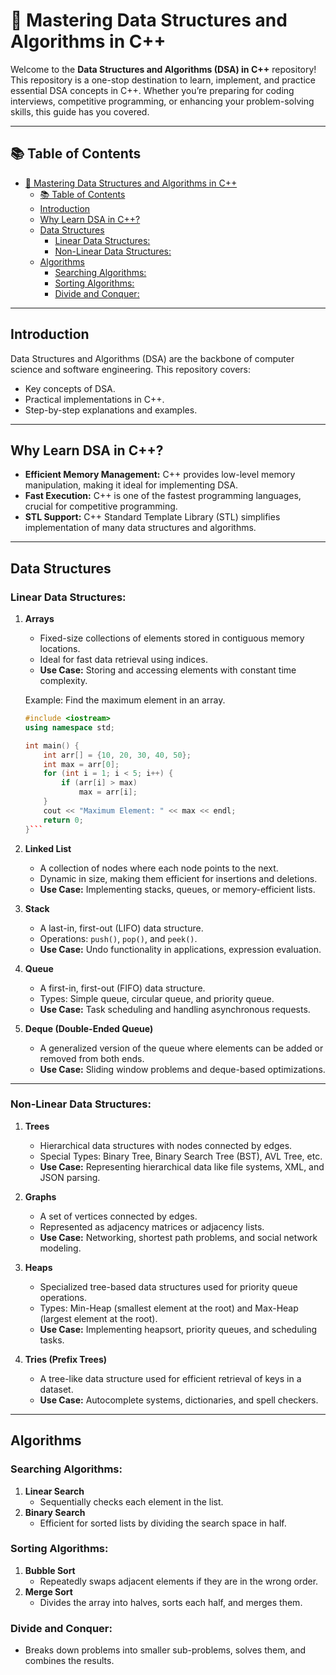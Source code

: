 # 🚀 Mastering Data Structures and Algorithms in C++

Welcome to the **Data Structures and Algorithms (DSA) in C++** repository! This repository is a one-stop destination to learn, implement, and practice essential DSA concepts in C++. Whether you’re preparing for coding interviews, competitive programming, or enhancing your problem-solving skills, this guide has you covered.

---

## 📚 Table of Contents

- [🚀 Mastering Data Structures and Algorithms in C++](#-mastering-data-structures-and-algorithms-in-c)
  - [📚 Table of Contents](#-table-of-contents)
  - [Introduction](#introduction)
  - [Why Learn DSA in C++?](#why-learn-dsa-in-c)
  - [Data Structures](#data-structures)
    - [Linear Data Structures:](#linear-data-structures)
    - [Non-Linear Data Structures:](#non-linear-data-structures)
  - [Algorithms](#algorithms)
    - [Searching Algorithms:](#searching-algorithms)
    - [Sorting Algorithms:](#sorting-algorithms)
    - [Divide and Conquer:](#divide-and-conquer)

---

## Introduction

Data Structures and Algorithms (DSA) are the backbone of computer science and software engineering. This repository covers:
- Key concepts of DSA.
- Practical implementations in C++.
- Step-by-step explanations and examples.

---

## Why Learn DSA in C++?

- **Efficient Memory Management:** C++ provides low-level memory manipulation, making it ideal for implementing DSA.
- **Fast Execution:** C++ is one of the fastest programming languages, crucial for competitive programming.
- **STL Support:** C++ Standard Template Library (STL) simplifies implementation of many data structures and algorithms.

---

## Data Structures

### Linear Data Structures:
1. **Arrays**
   - Fixed-size collections of elements stored in contiguous memory locations.
   - Ideal for fast data retrieval using indices.
   - **Use Case:** Storing and accessing elements with constant time complexity.

   Example: Find the maximum element in an array.  
   ```cpp
   #include <iostream>
   using namespace std;

   int main() {
       int arr[] = {10, 20, 30, 40, 50};
       int max = arr[0];
       for (int i = 1; i < 5; i++) {
           if (arr[i] > max)
               max = arr[i];
       }
       cout << "Maximum Element: " << max << endl;
       return 0;
   }```

2. **Linked List**  
   - A collection of nodes where each node points to the next.
   - Dynamic in size, making them efficient for insertions and deletions.
   - **Use Case:** Implementing stacks, queues, or memory-efficient lists.


3. **Stack**  
   - A last-in, first-out (LIFO) data structure.
   - Operations: `push()`, `pop()`, and `peek()`.
   - **Use Case:** Undo functionality in applications, expression evaluation.
  
4. **Queue**  
   - A first-in, first-out (FIFO) data structure.
   - Types: Simple queue, circular queue, and priority queue.
   - **Use Case:** Task scheduling and handling asynchronous requests.
  
5. **Deque (Double-Ended Queue)**  
   - A generalized version of the queue where elements can be added or removed from both ends.
   - **Use Case:** Sliding window problems and deque-based optimizations.
---
### Non-Linear Data Structures:
1. **Trees**  
   - Hierarchical data structures with nodes connected by edges.
   - Special Types: Binary Tree, Binary Search Tree (BST), AVL Tree, etc.
   - **Use Case:** Representing hierarchical data like file systems, XML, and JSON parsing.
2. **Graphs**  
   - A set of vertices connected by edges.
   - Represented as adjacency matrices or adjacency lists.
   - **Use Case:** Networking, shortest path problems, and social network modeling.
3. **Heaps**  
   - Specialized tree-based data structures used for priority queue operations.
   - Types: Min-Heap (smallest element at the root) and Max-Heap (largest element at the root).
   - **Use Case:** Implementing heapsort, priority queues, and scheduling tasks.

4. **Tries (Prefix Trees)**  
   - A tree-like data structure used for efficient retrieval of keys in a dataset.
   - **Use Case:** Autocomplete systems, dictionaries, and spell checkers.
---
## Algorithms


### Searching Algorithms:
1. **Linear Search**  
   - Sequentially checks each element in the list.
2. **Binary Search**  
   - Efficient for sorted lists by dividing the search space in half.

### Sorting Algorithms:
1. **Bubble Sort**  
   - Repeatedly swaps adjacent elements if they are in the wrong order.
2. **Merge Sort**  
   - Divides the array into halves, sorts each half, and merges them.
### Divide and Conquer:
- Breaks down problems into smaller sub-problems, solves them, and combines the results.